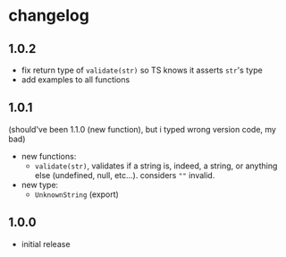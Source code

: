 # changelog

## 1.0.2

- fix return type of `validate(str)` so TS knows it asserts `str`'s type
- add examples to all functions

## 1.0.1

(should've been 1.1.0 (new function), but i typed wrong version code, my bad)

- new functions:
  - `validate(str)`, validates if a string is, indeed, a string, or anything
    else (undefined, null, etc...). considers `""` invalid.
- new type:
  - `UnknownString` (export)

## 1.0.0

- initial release

